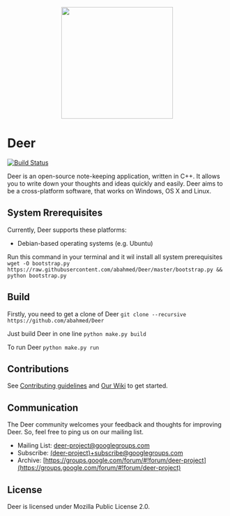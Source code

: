 <p align="center"><img src="https://raw.githubusercontent.com/abahmed/Deer/master/resources/Deer.png" width="256" height="256"/></p>

# Deer

[![Build Status](https://travis-ci.org/abahmed/Deer.svg?branch=master)](https://travis-ci.org/abahmed/Deer)

Deer is an open-source note-keeping application, written in C++.
It allows you to write down your thoughts and ideas quickly and easily.
Deer aims to be a cross-platform software, that works on Windows, OS X and Linux.


## System Rrerequisites

Currently, Deer supports these platforms:
+ Debian-based operating systems (e.g. Ubuntu)

Run this command in your terminal and it wil install all system prerequisites
`wget -O bootstrap.py https://raw.githubusercontent.com/abahmed/Deer/master/bootstrap.py && python bootstrap.py`

## Build

Firstly, you need to get a clone of Deer
`git clone --recursive https://github.com/abahmed/Deer`

Just build Deer in one line
`python make.py build`

To run Deer
`python make.py run`

## Contributions

See [Contributing guidelines](https://github.com/abahmed/Deer/blob/master/CONTRIBUTING.md) and
[Our Wiki](https://github.com/abahmed/Deer/wiki) to get started.

## Communication

The Deer community welcomes your feedback and thoughts for improving Deer. So, feel free to ping us on our mailing list.
+ Mailing List: [deer-project@googlegroups.com](deer-project@googlegroups.com)
+ Subscribe:  [(deer-project)+subscribe@googlegroups.com]((deer-project)+subscribe@googlegroups.com)
+ Archive:  [https://groups.google.com/forum/#!forum/deer-project](https://groups.google.com/forum/#!forum/deer-project)

## License

Deer is licensed under Mozilla Public License 2.0.
